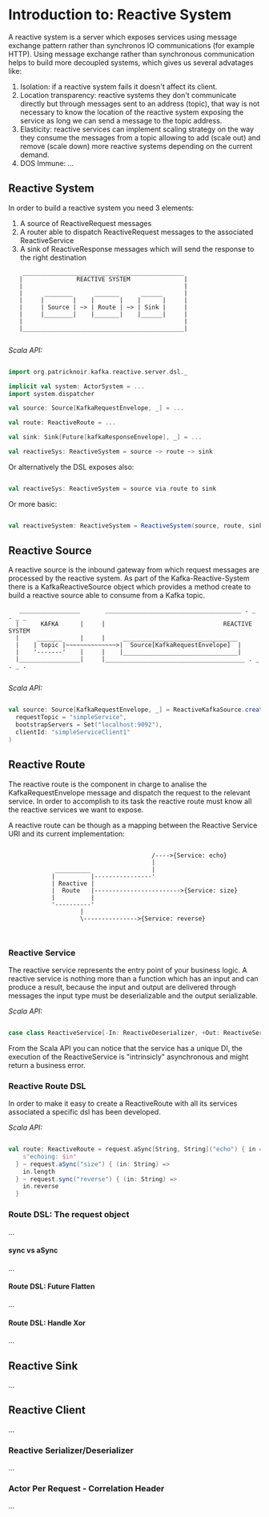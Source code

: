 Introduction to: Reactive System
================================

A reactive system is a server which exposes services using message exchange pattern rather than synchronos IO communications (for example HTTP).
Using message exchange rather than synchronous communication helps to build more decoupled systems, which gives us several advatages like:

1. Isolation: if a reactive system fails it doesn't affect its client.
2. Location transparency: reactive systems they don't communicate directly but through messages sent to 
   an address (topic), that way is not necessary to know the location of the reactive system exposing the
   service as long we can send a message to the topic address.
3. Elasticity: reactive services can implement scaling strategy on the way they consume the messages from a
   topic allowing to add (scale out) and remove (scale down) more reactive systems depending on the current
   demand.
4. DOS Immune: ...


Reactive System
---------------

In order to build a reactive system you need 3 elements:

1. A source of ReactiveRequest messages
2. A router able to dispatch ReactiveRequest messages to the associated ReactiveService
3. A sink of ReactiveResponse messages which will send the response to the right destination

```
    _____________________________________________
   |               REACTIVE SYSTEM               |
   |                                             |
   |      ________      _______      ______      |
   |     |        |    |       |    |      |     |
   |     | Source | ~> | Route | ~> | Sink |     |
   |     |________|    |_______|    |______|     |
   |                                             |
   |_____________________________________________|
   
```

*Scala API:*

```scala

import org.patricknoir.kafka.reactive.server.dsl._

implicit val system: ActorSystem = ...
import system.dispatcher

val source: Source[KafkaRequestEnvelope, _] = ...

val route: ReactiveRoute = ...

val sink: Sink[Future[kafkaResponseEnvelope], _] = ...

val reactiveSys: ReactiveSystem = source ~> route ~> sink
```

Or alternatively the DSL exposes also:

```scala

val reactiveSys: ReactiveSystem = source via route to sink
```

Or more basic:

```scala

val reactiveSystem: ReactiveSystem = ReactiveSystem(source, route, sink)
```


Reactive Source
---------------

A reactive source is the inbound gateway from which request messages are processed by the reactive system.
As part of the Kafka-Reactive-System there is a KafkaReactiveSource object which provides a method create to build
a reactive source able to consume from a Kafka topic.

```
   _________________       ______________________________________ . _ . _ _ 
  |      KAFKA      |     |                                 REACTIVE SYSTEM 
  |     _______     |     |     ________________________________     
  |    | topic |~~~~~~~~~~~~~~>|  Source[KafkaRequestEnvelope]  |
  |    '-------'    |     |    |________________________________|
  |_________________|     |_______________________________________ . _ . _ .
  

```

*Scala API:*

```scala

val source: Source[KafkaRequestEnvelope, _] = ReactiveKafkaSource.create(
  requestTopic = "simpleService", 
  bootstrapServers = Set("localhost:9092"), 
  clientId: "simpleServiceClient1"
)

```

Reactive Route
--------------

The reactive route is the component in charge to analise the KafkaRequestEnvelope message and dispatch the request to the relevant service.
In order to accomplish to its task the reactive route must know all the reactive services we want to expose.

A reactive route can be though as a mapping between the Reactive Service URI and its current implementation:

``` 
                                    
                                        /---->{Service: echo}
                                        |                    
             __________                 |                    
            |          |----------------'                    
            | Reactive |                                     
            |  Route   |------------------------>{Service: size}
            |          |                                        
            '----------'                                        
                    |                                           
                    \--------------->{Service: reverse}         
                                   
                                      
```

### Reactive Service

The reactive service represents the entry point of your business logic. A reactive service is nothing more than a function which has an input 
and can produce a result, because the input and output are delivered through messages the input type must be deserializable and the output serializable.

*Scala API:*

```scala

case class ReactiveService[-In: ReactiveDeserializer, +Out: ReactiveSerializer](id: String)(f: In => Future[Error Xor Out])

```

From the Scala API you can notice that the service has a unique DI, the execution of the ReactiveService is "intrinsicly" asynchronous and might return a business error.  

### Reactive Route DSL

In order to make it easy to create a ReactiveRoute with all its services associated a specific dsl has been developed.

*Scala API:*

```scala

val route: ReactiveRoute = request.aSync[String, String]("echo") { in => 
    s"echoing: $in"
  } ~ request.aSync("size") { (in: String) =>
    in.length
  } ~ request.sync("reverse") { (in: String) =>
    in.reverse
  }

```

### Route DSL: The request object

...

#### sync vs aSync

...

#### Route DSL: Future Flatten

...

#### Route DSL: Handle Xor

...

Reactive Sink
-------------

...

Reactive Client
---------------

...

### Reactive Serializer/Deserializer

...

### Actor Per Request - Correlation Header

...